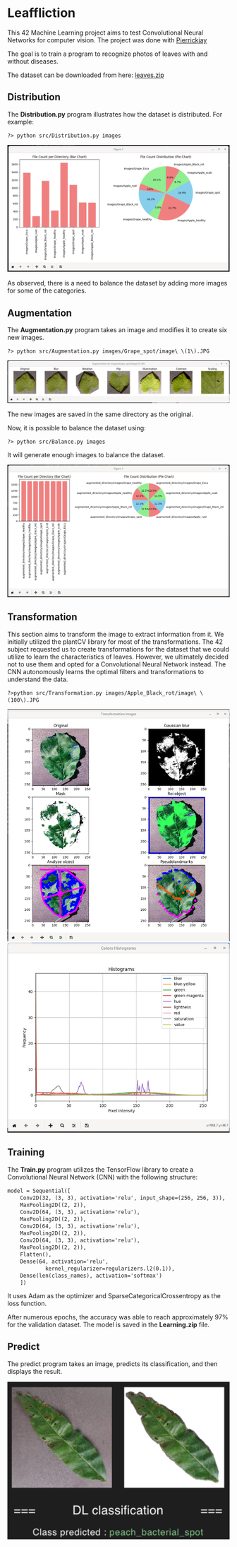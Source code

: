 # Leaffliction

This 42 Machine Learning project aims to test Convolutional Neural Networks for computer vision. The project was done with [Pierrickjay](https://github.com/Pierrickjay)

The goal is to train a program to recognize photos of leaves with and without diseases.

The dataset can be downloaded from here: [leaves.zip](https://cdn.intra.42.fr/document/document/17547/leaves.zip)

## Distribution

The **Distribution.py** program illustrates how the dataset is distributed. For example:

```
?> python src/Distribution.py images
```

![Distribution chart](./img/distribution.png "Distribution")

As observed, there is a need to balance the dataset by adding more images for some of the categories.

## Augmentation

The **Augmentation.py** program takes an image and modifies it to create six new images.

```
?> python src/Augmentation.py images/Grape_spot/image\ \(1\).JPG
```

![Augmentation](./img/Augmentation.png "Augmentation")

The new images are saved in the same directory as the original.

Now, it is possible to balance the dataset using:

```
?> python src/Balance.py images
```

It will generate enough images to balance the dataset.

![Balanced](./img/Balanced.png "Balanced")

## Transformation

This section aims to transform the image to extract information from it. We initially utilized the plantCV library for most of the transformations. The 42 subject requested us to create transformations for the dataset that we could utilize to learn the characteristics of leaves. However, we ultimately decided not to use them and opted for a Convolutional Neural Network instead. The CNN autonomously learns the optimal filters and transformations to understand the data.

```
?>python src/Transformation.py images/Apple_Black_rot/image\ \(100\).JPG
```

![Tranformation](./img/Transformation1.png "Tranformation")
![Tranformation](./img/Transformation2.png "Tranformation")

## Training


The **Train.py** program utilizes the TensorFlow library to create a Convolutional Neural Network (CNN) with the following structure: 

```
model = Sequential([
    Conv2D(32, (3, 3), activation='relu', input_shape=(256, 256, 3)),
    MaxPooling2D((2, 2)),
    Conv2D(64, (3, 3), activation='relu'),
    MaxPooling2D((2, 2)),
    Conv2D(64, (3, 3), activation='relu'),
    MaxPooling2D((2, 2)),
    Conv2D(64, (3, 3), activation='relu'),
    MaxPooling2D((2, 2)),
    Flatten(),
    Dense(64, activation='relu',
            kernel_regularizer=regularizers.l2(0.1)),
    Dense(len(class_names), activation='softmax')
    ])
```

It uses Adam as the optimizer and SparseCategoricalCrossentropy as the loss function.

After numerous epochs, the accuracy was able to reach approximately 97% for the validation dataset. The model is saved in the **Learning.zip** file.

## Predict

The predict program takes an image, predicts its classification, and then displays the result.

![Tranformation](./img/result.png "result")